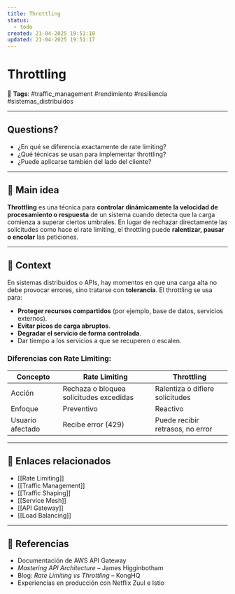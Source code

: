 ```yaml
---
title: Throttling
status:
  - todo
created: 21-04-2025 19:51:10
updated: 21-04-2025 19:51:17
---
```


# Throttling

🔖 **Tags**: #traffic_management #rendimiento #resiliencia #sistemas_distribuidos

---

## Questions?
- ¿En qué se diferencia exactamente de rate limiting?
- ¿Qué técnicas se usan para implementar throttling?
- ¿Puede aplicarse también del lado del cliente?

---

## 🧠 Main idea

**Throttling** es una técnica para **controlar dinámicamente la velocidad de procesamiento o respuesta** de un sistema cuando detecta que la carga comienza a superar ciertos umbrales. En lugar de rechazar directamente las solicitudes como hace el rate limiting, el throttling puede **ralentizar, pausar o encolar** las peticiones.

---

## 🧩 Context

En sistemas distribuidos o APIs, hay momentos en que una carga alta no debe provocar errores, sino tratarse con **tolerancia**. El throttling se usa para:

- **Proteger recursos compartidos** (por ejemplo, base de datos, servicios externos).
- **Evitar picos de carga abruptos**.
- **Degradar el servicio de forma controlada**.
- Dar tiempo a los servicios a que se recuperen o escalen.

### Diferencias con Rate Limiting:
| Concepto          | Rate Limiting                         | Throttling                          |
|-------------------|----------------------------------------|-------------------------------------|
| Acción            | Rechaza o bloquea solicitudes excedidas | Ralentiza o difiere solicitudes     |
| Enfoque           | Preventivo                            | Reactivo                            |
| Usuario afectado  | Recibe error (429)                    | Puede recibir retrasos, no error    |

---

## 🔗 Enlaces relacionados

- [[Rate Limiting]]
- [[Traffic Management]]
- [[Traffic Shaping]]
- [[Service Mesh]]
- [[API Gateway]]
- [[Load Balancing]]

---

## 📘 Referencias

- Documentación de AWS API Gateway  
- *Mastering API Architecture* – James Higginbotham  
- Blog: *Rate Limiting vs Throttling* – KongHQ  
- Experiencias en producción con Netflix Zuul e Istio  
